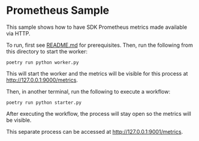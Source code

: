 # Prometheus Sample

This sample shows how to have SDK Prometheus metrics made available via HTTP.

To run, first see [README.md](../README.md) for prerequisites. Then, run the following from this directory to start the
worker:

    poetry run python worker.py

This will start the worker and the metrics will be visible for this process at http://127.0.0.1:9000/metrics.

Then, in another terminal, run the following to execute a workflow:

    poetry run python starter.py

After executing the workflow, the process will stay open so the metrics will be visible.

This separate process can be accessed at
http://127.0.0.1:9001/metrics.